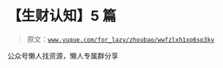 # 【生财认知】5 篇

> 原文：[`www.yuque.com/for_lazy/zhoubao/wwfzlxh1xp6sp3ky`](https://www.yuque.com/for_lazy/zhoubao/wwfzlxh1xp6sp3ky)

公众号懒人找资源，懒人专属群分享